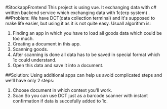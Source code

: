 #StockappFrontend
This project is using vue. It exchanging data with c# written backend service which exchanging data with 1c(erp system) .
##Problem:
We have DCT(data collection terminal) and it's supposed to make life easier, but using it as it is not quite easy.
Usuall algorithm is:
1) Finding an app in which you have to load all goods data which could be too much.
2) Creating a document in this app.
3) Scanning goods.
4) After scanning is done all data has to be saved in special format which 1c could understand.
5) Open this data and save it into a document.

##Solution:
Using additional apps can help us avoid complicated steps and we'll have only 2 steps:
1) Choose document in which context you'll work.
2) Scan
So you can use DCT just as a barcode scanner with instant confirmation if data is succefully added to 1c. 
